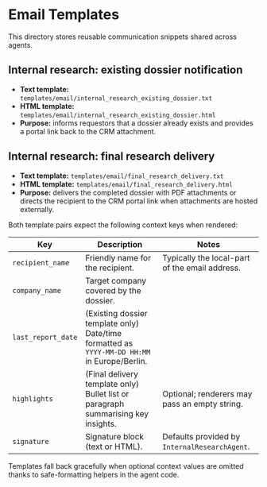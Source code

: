 # Email Templates

This directory stores reusable communication snippets shared across agents.

## Internal research: existing dossier notification
- **Text template:** `templates/email/internal_research_existing_dossier.txt`
- **HTML template:** `templates/email/internal_research_existing_dossier.html`
- **Purpose:** informs requestors that a dossier already exists and provides a portal link back to the CRM attachment.

## Internal research: final research delivery
- **Text template:** `templates/email/final_research_delivery.txt`
- **HTML template:** `templates/email/final_research_delivery.html`
- **Purpose:** delivers the completed dossier with PDF attachments or directs the recipient to the CRM portal link when attachments are hosted externally.

Both template pairs expect the following context keys when rendered:

| Key | Description | Notes |
| --- | ----------- | ----- |
| `recipient_name` | Friendly name for the recipient. | Typically the local-part of the email address. |
| `company_name` | Target company covered by the dossier. | | 
| `last_report_date` | (Existing dossier template only) Date/time formatted as `YYYY-MM-DD HH:MM` in Europe/Berlin. | |
| `highlights` | (Final delivery template only) Bullet list or paragraph summarising key insights. | Optional; renderers may pass an empty string. |
| `signature` | Signature block (text or HTML). | Defaults provided by `InternalResearchAgent`. |

Templates fall back gracefully when optional context values are omitted thanks to safe-formatting helpers in the agent code.
